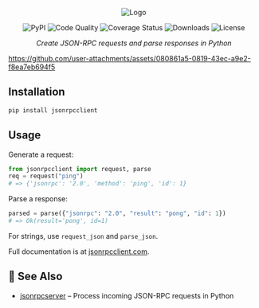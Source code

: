 <p align="center">
  <img alt="Logo" src="https://github.com/explodinglabs/jsonrpcclient/blob/main/docs/logo.png?raw=true" />
</p>

<p align="center">
  <img src="https://img.shields.io/pypi/v/jsonrpcclient.svg" alt="PyPI" />
  <img src="https://github.com/explodinglabs/jsonrpcclient/actions/workflows/code-quality.yml/badge.svg" alt="Code Quality" />
  <img src="https://coveralls.io/repos/github/explodinglabs/jsonrpcclient/badge.svg?branch=main" alt="Coverage Status" />
  <img src="https://img.shields.io/pypi/dw/jsonrpcclient" alt="Downloads" />
  <img src="https://img.shields.io/github/license/explodinglabs/jsonrpcclient" alt="License" />
</p>

<p align="center">
  <i>Create JSON-RPC requests and parse responses in Python</i>
</p>

https://github.com/user-attachments/assets/080861a5-0819-43ec-a9e2-f8ea7eb694f5

## Installation

```sh
pip install jsonrpcclient
```

## Usage

Generate a request:

```python
from jsonrpcclient import request, parse
req = request("ping")
# => {'jsonrpc': '2.0', 'method': 'ping', 'id': 1}
```

Parse a response:

```python
parsed = parse({"jsonrpc": "2.0", "result": "pong", "id": 1})
# => Ok(result='pong', id=1)
```

For strings, use `request_json` and `parse_json`.

Full documentation is at [jsonrpcclient.com](https://www.jsonrpcclient.com/).

## 📖 See Also

- [jsonrpcserver](https://github.com/explodinglabs/jsonrpcserver) – Process incoming JSON-RPC requests in Python
